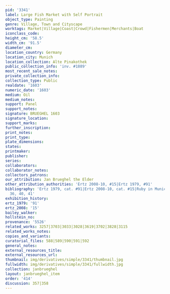 ```yaml
---
pid: '3341'
label: Large Fish Market with Self Portrait
object_type: Painting
genre: Village, Town and Cityscape
worktags: Market|Village|Coast|Crowd|Fishermen|Merchants|Boat
iconclass_code:
height_cm: '58.5'
width_cm: '91.5'
diameter_cm:
location_country: Germany
location_city: Munich
location_collection: Alte Pinakothek
public_collection_info: 'inv. #1889'
most_recent_sale_notes:
private_collection_info:
collection_type: Public
realdate: '1603'
numeric_date: '1603'
medium: Oil
medium_notes:
support: Panel
support_notes:
signature: BRUEGHEL 1603
signature_location:
support_marks:
further_inscription:
print_notes:
print_type:
plate_dimensions:
states:
printmaker:
publisher:
series:
collaborators:
collaborator_notes:
collectors_patrons:
our_attribution: Jan Brueghel the Elder
other_attribution_authorities: 'Ertz 2008-10, #15|Ertz 1979, #91'
bibliography: 'Ertz 1979, cat. #91|Ertz 2008-10, cat. #15|Ruby in Munich 2013, pp.
  36, 40, 41'
exhibition_history:
ertz_1979: '91'
ertz_2008: '15'
bailey_walker:
hollstein_no:
provenance: '5526'
related_works: 3257|3703|3033|3028|3619|3702|3828|3115
related_works_notes:
copies_and_variants:
curatorial_files: 588|589|590|591|592
general_notes:
external_resources_title:
external_resources_url:
thumbnail: img/derivatives/simple/3341/thumbnail.jpg
fullwidth: img/derivatives/simple/3341/fullwidth.jpg
collection: janbrueghel
layout: janbrueghel_item
order: '414'
discussion: 357|358
---
```

